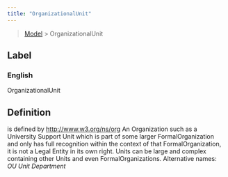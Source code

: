 ```yaml
---
title: "OrganizationalUnit"
---
```


> [Model](../../) > OrganizationalUnit

## Label

### English
OrganizationalUnit


## Definition
is defined by http://www.w3.org/ns/org An Organization such as a University Support Unit which is part of some larger FormalOrganization and only has full recognition within the context of that FormalOrganization, it is not a Legal Entity in its own right. Units can be large and complex containing other Units and even FormalOrganizations. Alternative names: _OU_ _Unit_ _Department_ 


    
